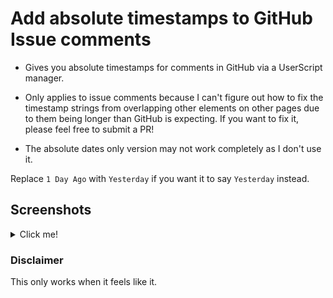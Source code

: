 # Add absolute timestamps to GitHub Issue comments
- Gives you absolute timestamps for comments in GitHub via a UserScript manager.

- Only applies to issue comments because I can't figure out how to fix the timestamp strings from overlapping other elements on other pages due to them being longer than GitHub is expecting. If you want to fix it, please feel free to submit a PR!  

- The absolute dates only version may not work completely as I don't use it.

Replace ```1 Day Ago``` with ```Yesterday``` if you want it to say ```Yesterday``` instead. 

## Screenshots 

<details>
<summary>Click me!</summary>

![image](https://github.com/Vintagemotors/github-absolute-timestamps/assets/103160565/03f7a2e5-f8cc-4645-83e0-ec4ade6881cc)

![image](https://github.com/Vintagemotors/github-absolute-timestamps/assets/103160565/6139e8ca-2d54-4373-b547-3c11960314eb)


</details>

### Disclaimer

This only works when it feels like it. 
